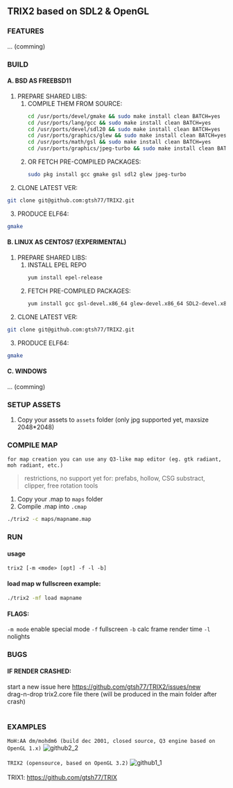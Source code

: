 ## TRIX2 based on SDL2 & OpenGL<br/>
### FEATURES
... (comming)
### BUILD
#### A. BSD AS FREEBSD11
1. PREPARE SHARED LIBS:
      1. COMPILE THEM FROM SOURCE:
            ```sh
            cd /usr/ports/devel/gmake && sudo make install clean BATCH=yes
            cd /usr/ports/lang/gcc && sudo make install clean BATCH=yes
            cd /usr/ports/devel/sdl20 && sudo make install clean BATCH=yes
            cd /usr/ports/graphics/glew && sudo make install clean BATCH=yes
            cd /usr/ports/math/gsl && sudo make install clean BATCH=yes
            cd /usr/ports/graphics/jpeg-turbo && sudo make install clean BATCH=yes
            ```
      2. OR FETCH PRE-COMPILED PACKAGES:
            ```sh
            sudo pkg install gcc gmake gsl sdl2 glew jpeg-turbo
            ```
2. CLONE LATEST VER:
```sh
git clone git@github.com:gtsh77/TRIX2.git
```
3. PRODUCE  ELF64:
```sh
gmake
```

#### B. LINUX AS CENTOS7 (EXPERIMENTAL)
1. PREPARE SHARED LIBS:
      1. INSTALL EPEL REPO
            ```sh
            yum install epel-release
            ```
      2. FETCH PRE-COMPILED PACKAGES:
            ```sh
            yum install gcc gsl-devel.x86_64 glew-devel.x86_64 SDL2-devel.x86_64 libjpeg-turbo-devel.x86_64 
            ```
2. CLONE LATEST VER:
```sh
git clone git@github.com:gtsh77/TRIX2.git
```
3. PRODUCE  ELF64:
```sh
gmake
```

#### C. WINDOWS
... (comming)

### SETUP ASSETS
1. Copy your assets to `assets` folder (only jpg supported yet, maxsize 2048\*2048)<br/>

### COMPILE MAP
`for map creation you can use any Q3-like map editor (eg. gtk radiant, moh radiant, etc.)`
>restrictions, no support yet for: prefabs, hollow, CSG substract, clipper, free rotation tools

1. Copy your .map to `maps` folder
2. Compile .map into `.cmap`
```sh
./trix2 -c maps/mapname.map
```

### RUN
#### usage
`trix2 [-m <mode> [opt] -f -l -b]`
#### load map w fullscreen example:
```sh
./trix2 -mf load mapname
```
#### FLAGS:
`-m mode` enable special mode
`-f` fullscreen
`-b` calc frame render time
`-l` nolights
  
### BUGS

#### IF RENDER CRASHED:
start a new issue here https://github.com/gtsh77/TRIX2/issues/new <br/>
drag-n-drop trix2.core file there (will be produced in the main folder after crash)<br/><br/>

### EXAMPLES

`MoH:AA dm/mohdm6 (build dec 2001, closed source, Q3 engine based on OpenGL 1.x)`
![github2_2](https://user-images.githubusercontent.com/8376353/35790824-5f7ae6e6-0a55-11e8-9067-7b69c03b2f17.jpg)<br/><br/>
`TRIX2 (opensource, based on OpenGL 3.2)`
![github1_1](https://user-images.githubusercontent.com/8376353/35790825-5f9954f0-0a55-11e8-8123-b4d4cd28db59.jpg)<br/><br/>
TRIX1: https://github.com/gtsh77/TRIX
